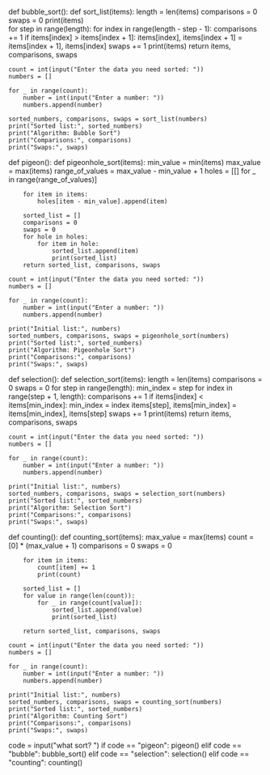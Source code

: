 def bubble_sort():
    def sort_list(items):
        length = len(items)
        comparisons = 0
        swaps = 0
        print(items)  
        for step in range(length):
            for index in range(length - step - 1):
                comparisons += 1
                if items[index] > items[index + 1]:
                    items[index], items[index + 1] = items[index + 1], items[index]
                    swaps += 1
            print(items)
        return items, comparisons, swaps
    
    count = int(input("Enter the data you need sorted: "))
    numbers = []
    
    for _ in range(count):
        number = int(input("Enter a number: "))
        numbers.append(number)
    
    sorted_numbers, comparisons, swaps = sort_list(numbers)
    print("Sorted list:", sorted_numbers)
    print("Algorithm: Bubble Sort")
    print("Comparisons:", comparisons)
    print("Swaps:", swaps)

def pigeon():
    def pigeonhole_sort(items):
        min_value = min(items)
        max_value = max(items)
        range_of_values = max_value - min_value + 1
        holes = [[] for _ in range(range_of_values)]
    
        for item in items:
            holes[item - min_value].append(item)
    
        sorted_list = []
        comparisons = 0
        swaps = 0
        for hole in holes:
            for item in hole:
                sorted_list.append(item)
                print(sorted_list)
        return sorted_list, comparisons, swaps
    
    count = int(input("Enter the data you need sorted: "))
    numbers = []
    
    for _ in range(count):
        number = int(input("Enter a number: "))
        numbers.append(number)
    
    print("Initial list:", numbers)
    sorted_numbers, comparisons, swaps = pigeonhole_sort(numbers)
    print("Sorted list:", sorted_numbers)
    print("Algorithm: Pigeonhole Sort")
    print("Comparisons:", comparisons)
    print("Swaps:", swaps)

def selection():
    def selection_sort(items):
        length = len(items)
        comparisons = 0
        swaps = 0
        for step in range(length):
            min_index = step
            for index in range(step + 1, length):
                comparisons += 1
                if items[index] < items[min_index]:
                    min_index = index
            items[step], items[min_index] = items[min_index], items[step]
            swaps += 1
            print(items)
        return items, comparisons, swaps
    
    count = int(input("Enter the data you need sorted: "))
    numbers = []
    
    for _ in range(count):
        number = int(input("Enter a number: "))
        numbers.append(number)
    
    print("Initial list:", numbers)
    sorted_numbers, comparisons, swaps = selection_sort(numbers)
    print("Sorted list:", sorted_numbers)
    print("Algorithm: Selection Sort")
    print("Comparisons:", comparisons)
    print("Swaps:", swaps)

def counting():
    def counting_sort(items):
        max_value = max(items)
        count = [0] * (max_value + 1)
        comparisons = 0
        swaps = 0
    
        for item in items:
            count[item] += 1
            print(count)
    
        sorted_list = []
        for value in range(len(count)):
            for _ in range(count[value]):
                sorted_list.append(value)
                print(sorted_list)
        
        return sorted_list, comparisons, swaps
    
    count = int(input("Enter the data you need sorted: "))
    numbers = []
    
    for _ in range(count):
        number = int(input("Enter a number: "))
        numbers.append(number)
    
    print("Initial list:", numbers)
    sorted_numbers, comparisons, swaps = counting_sort(numbers)
    print("Sorted list:", sorted_numbers)
    print("Algorithm: Counting Sort")
    print("Comparisons:", comparisons)
    print("Swaps:", swaps)

code = input("what sort? ")
if code == "pigeon":
    pigeon()
elif code == "bubble":
    bubble_sort()
elif code == "selection":
    selection()
elif code == "counting":
    counting()